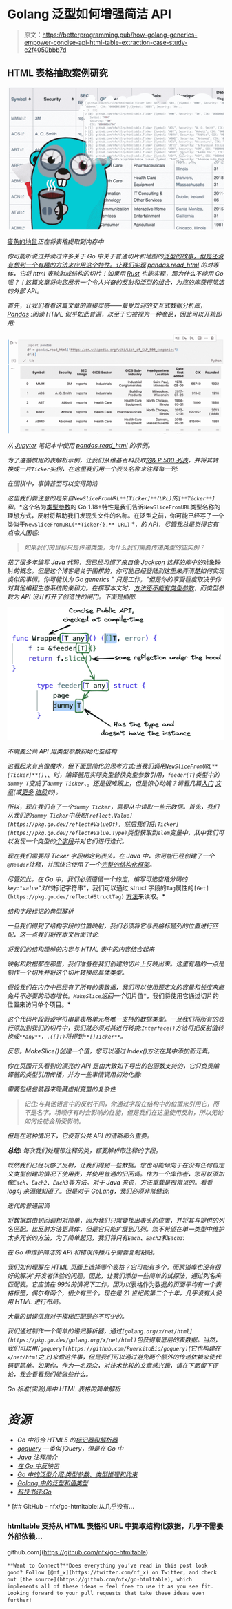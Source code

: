 # Golang 泛型如何增强简洁 API

> 原文：<https://betterprogramming.pub/how-golang-generics-empower-concise-api-html-table-extraction-case-study-e2f4050bbb7d>

## HTML 表格抽取案例研究

![](img/342b420881b0d108d168f1cd04a1c4d9.png)

[疲惫的地鼠](https://www.deviantart.com/quasilyte/art/Tired-gopher-783302842)*正在将表格提取到内存中*

*你可能听说过并读过许多关于 Go 中关于普通切片和地图的[泛型的故事，但是还没有想到一个有趣的方法来应用这个特性。让我们实现](https://go.dev/doc/tutorial/generics) [pandas.read_html](https://pandas.pydata.org/docs/reference/api/pandas.read_html.html) 的对等体，它将 html 表映射成结构的切片！如果用 [Rust](https://docs.rs/table-extract/latest/table_extract/) 也能实现，那为什么不能用 Go 呢？！这篇文章将向您展示一个令人兴奋的反射和泛型的组合，为您的库获得简洁的外部 API。*

*首先，让我们看看这篇文章的直接灵感——最受欢迎的交互式数据分析库， [Pandas](https://pandas.pydata.org/) :阅读 HTML 似乎如此普遍，以至于它被视为一种商品，因此可以开箱即用:*

*![](img/56f50d9c3cec53c8a4da9b68193f904a.png)*

*从 [Jupyter](https://jupyter.org/) 笔记本中使用 [pandas.read_html](https://pandas.pydata.org/docs/reference/api/pandas.read_html.html) 的示例。*

*为了遵循惯用的表解析示例，让我们从维基百科获取[的& P 500 列表](https://en.wikipedia.org/wiki/List_of_S&P_500_companies)，并将其转换成一片`Ticker`实例，在这里我们用一个表头名称来注释每一列:*

*在围棋中，事情甚至可以变得简洁*

*这里我们要注意的是来自`NewSliceFromURL**[Ticker]**(URL)`的`[**Ticker**]`和*。*这个名为[类型参数](https://go.dev/ref/spec#TypeParameters)的 Go 1.18+特性是我们告诉`NewSliceFromURL`类型名称的理想方式，反射将帮助我们发现头文件的名称。在泛型之前，你可能已经写了一个类似于`NewSliceFromURL(**Ticker{},** URL)` *，*的 API，尽管我总是觉得它有点令人困惑:*

> *如果我们的目标只是传递类型，为什么我们需要传递类型的空实例？*

*花了很多年编写 Java 代码，我已经习惯了来自像 [Jackson](https://github.com/FasterXML/jackson-databind/blob/3bae019c8c91def310ed9679806217cff52e8c52/src/main/java/com/fasterxml/jackson/databind/ObjectMapper.java#L3560-L3584) 这样的库中的*对象映射*的概念。但是这个博客是关于围棋的，你可能已经登陆到这里来弄清楚如何实现类似的事情。你可能认为 Go generics " *只是工作，*"但是你的享受程度取决于你对其他编程生态系统的亲和力。在撰写本文时，[方法还不能有类型参数](https://github.com/golang/go/issues/49085)，而类型参数为 API 设计打开了创造性的闸门。下面是插图:*

*![](img/0cb36fed3e8ccc634606b30b9c9d7737.png)*

*不需要公共 API 用类型参数初始化空结构*

*这看起来有点像魔术，但下面是简化的思考方式:当我们调用`NewSliceFromURL**[Ticker]**()`、*、*时，编译器用实际类型替换类型参数引用，`feeder[T]`类型中的`dummy T`变成了`dummy Ticker`、*。*还是很难跟上，但是惊心动魄？请看几篇[入门](https://benjiv.com/golang-generics-introduction/) [文章](https://benjiv.com/generic-programming-in-software-engineering/)(或[更多](https://planetscale.com/blog/generics-can-make-your-go-code-slower) [进阶](https://www.dolthub.com/blog/2022-04-01-fast-generics/)的)。*

*所以，现在我们有了一个`dummy Ticker`，需要从中读取一些元数据。首先，我们从我们的`dummy Ticker`中获取`[reflect.Value](https://pkg.go.dev/reflect#ValueOf)`，然后我们[将](https://pkg.go.dev/reflect#Value.Type)`[Ticker](https://pkg.go.dev/reflect#Value.Type)`类型获取到`elem`变量中，从中我们可以发现一个类型的[个字段](https://pkg.go.dev/reflect#Value.NumField)并对它们进行迭代。*

*现在我们需要将 Ticker 字段绑定到表头。在 Java 中，你可能已经创建了一个`@Header`注释，并围绕它使用了一个[完整的结构化框架](https://medium.com/edureka/annotations-in-java-9847d531d2bb)。*

*尽管如此，在 Go 中，我们必须遵循一个约定，编写可选空格分隔的`key:"value”`对的*标记字符串*，我们可以通过 struct 字段的`Tag`属性的`[Get](https://pkg.go.dev/reflect#StructTag)` [方法](https://pkg.go.dev/reflect#StructTag)来读取。*

*结构字段标记的典型解析*

*一旦我们得到了结构字段的位置映射，我们必须将它与表格标题列的位置进行匹配，这一点我们将在本文后面讨论:*

*将我们的结构理解的内容与 HTML 表中的内容结合起来*

*映射和数据都在那里，我们准备在我们创建的切片上反映出来。这里有趣的一点是制作一个切片并将这个切片转换成具体类型。*

*假设我们在内存中已经有了所有的表数据，我们可以使用预定义的容量和长度来避免片不必要的动态增长。`MakeSlice`返回一个*切片值*，我们将使用它通过切片的位置来访问单个项目。*

*这个代码片段假设字符串是表格单元格唯一支持的数据类型。一旦我们将所有的表行添加到我们的切片中，我们就必须对其进行转换:`Interface()`方法将把反射值转换成`**any**`，`.([]T)`将得到`**[]Ticker**`。*

*反思。MakeSlice()创建一个值，您可以通过 Index()方法在其中添加新元素。*

*你在页面开头看到的漂亮的 API 是由大致如下导出的包函数支持的，它只负责编译器的类型引用传播，并为一些事情调用初始化器:*

*需要包级包装器来隐藏虚拟变量的复杂性*

> **记住:与其他语言中的反射不同，你通过字段在结构中的位置来引用它，而不是名字*。场顺序*有时会影响*的性能，但是我们在这里使用反射，所以无论如何性能会稍受影响。*

*但是在这种情况下，它没有公共 API 的清晰那么重要。*

****总结:*** 每次我们处理带注释的类，都要解析带注释的字段。*

*既然我们已经玩够了反射，让我们得到一些数据。您也可能倾向于在没有任何自定义类型创建的情况下使用表，并使用普通的旧回调。作为一个库作者，您可以添加像`Each`、`Each2`、`Each3`等方法。对于 Java 来说，方法重载是很常见的。看看 log4j 来源就知道了。但是对于 GoLang，我们必须非常健谈:*

*迭代的普通回调*

*将数据路由到回调相对简单，因为我们只需要找出表头的位置，并将其与提供的列名匹配。比反射方法更具体，但是它只能扩展到几列。您不希望在单一类型中维护太多冗长的方法，为了简单起见，我们将只有`Each`、`Each2`和`Each3`:*

*在 Go 中维护简洁的 API 和错误传播几乎需要复制粘贴。*

*我们如何理解在 HTML 页面上选择哪个表格？它可能有多个。而熊猫库也没有很好的解决“*开发者体验*的问题。因此，让我们添加一些简单的试探法，通过列名来匹配表。它应该在 99%的情况下工作，因为以*表格作为数据*的页面平均有一个表格标签，偶尔有两个，很少有三个。现在是 21 世纪的第二个十年，几乎没有人使用 HTML 进行布局。*

*大量的错误信息对于模糊匹配是必不可少的。*

*我们通过制作一个简单的递归解析器，通过`[golang.org/x/net/html](https://pkg.go.dev/golang.org/x/net/html)`包获得最底层的表数据。当然，我们可以用`[goquery](https://github.com/PuerkitoBio/goquery)`(它也构建在`x/net/html`之上)来做这件事，但是我们可以通过避免两个额外的传递依赖来使代码更简单。如果你，作为一名观众，对技术比较的文章感兴趣，请在下面留下评论，我会看看我们能做些什么。*

*Go 标准(实验)库中 HTML 表格的简单解析*

# *资源*

*   *Go 中符合 HTML5 的[标记器和解析器](https://pkg.go.dev/golang.org/x/net/html)*
*   *[goquery](https://github.com/PuerkitoBio/goquery) —类似 jQuery，但是在 Go 中*
*   *[Java 注释简介](https://medium.com/edureka/annotations-in-java-9847d531d2bb)*
*   *[在 Go 中反映](https://pkg.go.dev/reflect)包*
*   *[Go 中的泛型介绍:类型参数、类型推理和约束](https://benjiv.com/golang-generics-introduction/)*
*   *[Golang 中的泛型和值类型](https://www.dolthub.com/blog/2022-04-01-fast-generics/)*
*   *[科技书评:Go](https://nf-x.medium.com/tech-book-reviews-go-bb589fd3e108)*

*[](https://github.com/nfx/go-htmltable) [## GitHub - nfx/go-htmltable:从几乎没有…

### htmltable 支持从 HTML 表格和 URL 中提取结构化数据，几乎不需要外部依赖…

github.com](https://github.com/nfx/go-htmltable) 

```
**Want to Connect?**Does everything you’ve read in this post look good? Follow [@nf_x](https://twitter.com/nf_x) on Twitter, and check out [the source](https://github.com/nfx/go-htmltable), which implements all of these ideas — feel free to use it as you see fit. Looking forward to your pull requests that take these ideas even further!
```